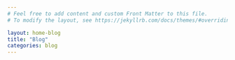 ```yaml
---
# Feel free to add content and custom Front Matter to this file.
# To modify the layout, see https://jekyllrb.com/docs/themes/#overriding-theme-defaults

layout: home-blog
title: "Blog"
categories: blog
---
```

